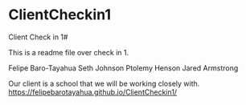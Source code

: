 # ClientCheckin1
Client Check in 1#


This is a readme file over check in 1. 

Felipe Baro-Tayahua
Seth Johnson
Ptolemy Henson
Jared Armstrong

Our client is a school that we will be working closely with. 
https://felipebarotayahua.github.io/ClientCheckin1/
